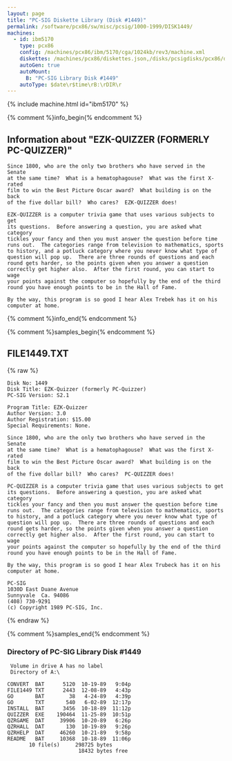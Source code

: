 ```yaml
---
layout: page
title: "PC-SIG Diskette Library (Disk #1449)"
permalink: /software/pcx86/sw/misc/pcsig/1000-1999/DISK1449/
machines:
  - id: ibm5170
    type: pcx86
    config: /machines/pcx86/ibm/5170/cga/1024kb/rev3/machine.xml
    diskettes: /machines/pcx86/diskettes.json,/disks/pcsigdisks/pcx86/diskettes.json
    autoGen: true
    autoMount:
      B: "PC-SIG Library Disk #1449"
    autoType: $date\r$time\rB:\rDIR\r
---
```


{% include machine.html id="ibm5170" %}

{% comment %}info_begin{% endcomment %}

## Information about "EZK-QUIZZER (FORMERLY PC-QUIZZER)"

    Since 1800, who are the only two brothers who have served in the Senate
    at the same time?  What is a hematophagouse?  What was the first X-rated
    film to win the Best Picture Oscar award?  What building is on the back
    of the five dollar bill?  Who cares?  EZK-QUIZZER does!
    
    EZK-QUIZZER is a computer trivia game that uses various subjects to get
    its questions.  Before answering a question, you are asked what category
    tickles your fancy and then you must answer the question before time
    runs out.  The categories range from television to mathematics, sports
    to history, and a potluck category where you never know what type of
    question will pop up.  There are three rounds of questions and each
    round gets harder, so the points given when you answer a question
    correctly get higher also.  After the first round, you can start to wage
    your points against the computer so hopefully by the end of the third
    round you have enough points to be in the Hall of Fame.
    
    By the way, this program is so good I hear Alex Trebek has it on his
    computer at home.
{% comment %}info_end{% endcomment %}

{% comment %}samples_begin{% endcomment %}

## FILE1449.TXT

{% raw %}
```
Disk No: 1449                                                           
Disk Title: EZK-Quizzer (formerly PC-Quizzer)                           
PC-SIG Version: S2.1                                                    
                                                                        
Program Title: EZK-Quizzer                                              
Author Version: 3.0                                                     
Author Registration: $15.00                                             
Special Requirements: None.                                             
                                                                        
Since 1800, who are the only two brothers who have served in the Senate 
at the same time?  What is a hematophagouse?  What was the first X-rated
film to win the Best Picture Oscar award?  What building is on the back 
of the five dollar bill?  Who cares?  PC-QUIZZER does!                  
                                                                        
PC-QUIZZER is a computer trivia game that uses various subjects to get  
its questions.  Before answering a question, you are asked what category
tickles your fancy and then you must answer the question before time    
runs out.  The categories range from television to mathematics, sports  
to history, and a potluck category where you never know what type of    
question will pop up.  There are three rounds of questions and each     
round gets harder, so the points given when you answer a question       
correctly get higher also.  After the first round, you can start to wage
your points against the computer so hopefully by the end of the third   
round you have enough points to be in the Hall of Fame.                 
                                                                        
By the way, this program is so good I hear Alex Trubeck has it on his   
computer at home.                                                       
                                                                        
PC-SIG                                                                  
1030D East Duane Avenue                                                 
Sunnyvale  Ca. 94086                                                    
(408) 730-9291                                                          
(c) Copyright 1989 PC-SIG, Inc.                                         
```
{% endraw %}

{% comment %}samples_end{% endcomment %}

### Directory of PC-SIG Library Disk #1449

     Volume in drive A has no label
     Directory of A:\

    CONVERT  BAT      5120  10-19-89   9:04p
    FILE1449 TXT      2443  12-08-89   4:43p
    GO       BAT        38   4-24-89   4:39p
    GO       TXT       540   6-02-89  12:17p
    INSTALL  BAT      3456  10-18-89  11:12p
    QUIZZER  EXE    190464  11-25-89  10:51p
    QZRGAME  DAT     39906  10-20-89   6:26p
    QZRHALL  DAT       130  10-19-89   9:26p
    QZRHELP  DAT     46260  10-21-89   9:58p
    README   BAT     10368  10-18-89  11:06p
           10 file(s)     298725 bytes
                           18432 bytes free
